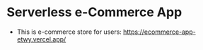 # Serverless e-Commerce App

- This is e-commerce store for users:
  https://ecommerce-app-etwy.vercel.app/
